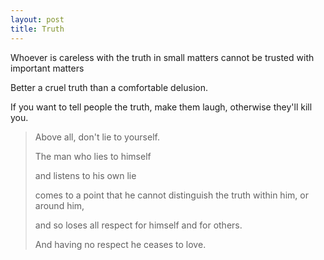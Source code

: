 ```yaml
---
layout: post
title: Truth
---
```



Whoever is careless with the truth in small matters cannot be trusted with important matters

Better a cruel truth than a comfortable delusion.

If you want to tell people the truth, make them laugh, otherwise they'll kill you.


> Above all, don't lie to yourself. 
> 
> The man who lies to himself 
> 
> and listens to his own lie 
> 
> comes to a point that he cannot distinguish the truth within him, or around him, 
> 
> and so loses all respect for himself and for others. 
> 
> And having no respect he ceases to love.



